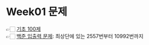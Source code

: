 # Week01 문제
👉🏻 [기초 100제](https://codeup.kr/problemsetsol.php?psid=33) <br/>
👉🏻 [백준 입출력 문제](https://www.acmicpc.net/workbook/view/13915): 최상단에 있는 2557번부터 10992번까지
